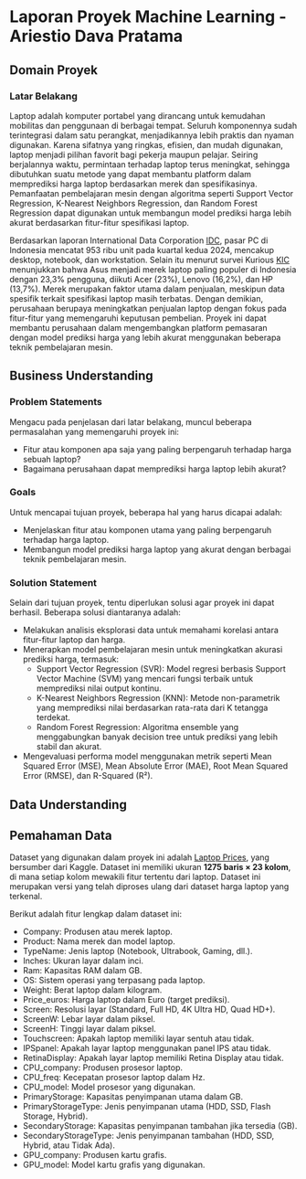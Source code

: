 # Laporan Proyek Machine Learning - Ariestio Dava Pratama
## Domain Proyek
### Latar Belakang
Laptop adalah komputer portabel yang dirancang untuk kemudahan mobilitas dan penggunaan di berbagai tempat. Seluruh komponennya sudah terintegrasi dalam satu perangkat, menjadikannya lebih praktis dan nyaman digunakan. Karena sifatnya yang ringkas, efisien, dan mudah digunakan, laptop menjadi pilihan favorit bagi pekerja maupun pelajar. Seiring berjalannya waktu, permintaan terhadap laptop terus meningkat, sehingga dibutuhkan suatu metode yang dapat membantu platform dalam memprediksi harga laptop berdasarkan merek dan spesifikasinya. Pemanfaatan pembelajaran mesin dengan algoritma seperti Support Vector Regression, K-Nearest Neighbors Regression, dan Random Forest Regression dapat digunakan untuk membangun model prediksi harga lebih akurat berdasarkan fitur-fitur spesifikasi laptop.

Berdasarkan laporan International Data Corporation [IDC](https://www.idc.com/getdoc.jsp?containerId=prAP52599624), pasar PC di Indonesia mencatat 953 ribu unit pada kuartal kedua 2024, mencakup desktop, notebook, dan workstation. Selain itu menurut survei Kurious [KIC](https://databoks.katadata.co.id/-/statistik/3b8142e85a411d7/kurious-kic-asus-jadi-merek-laptop-yang-paling-banyak-digunakan-konsumen-indonesia?utm_source=chatgpt.com) menunjukkan bahwa Asus menjadi merek laptop paling populer di Indonesia dengan 23,3% pengguna, diikuti Acer (23%), Lenovo (16,2%), dan HP (13,7%). Merek merupakan faktor utama dalam penjualan, meskipun data spesifik terkait spesifikasi laptop masih terbatas. Dengan demikian, perusahaan berupaya meningkatkan penjualan laptop dengan fokus pada fitur-fitur yang memengaruhi keputusan pembelian. Proyek ini dapat membantu perusahaan dalam mengembangkan platform pemasaran dengan model prediksi harga yang lebih akurat menggunakan beberapa teknik pembelajaran mesin.

## Business Understanding
### Problem Statements 
Mengacu pada penjelasan dari latar belakang, muncul beberapa permasalahan yang memengaruhi proyek ini:
- Fitur atau komponen apa saja yang paling berpengaruh terhadap harga sebuah laptop?
- Bagaimana perusahaan dapat memprediksi harga laptop lebih akurat?
### Goals
Untuk mencapai tujuan proyek, beberapa hal yang harus dicapai adalah: 
- Menjelaskan fitur atau komponen utama yang paling berpengaruh terhadap harga laptop.
- Membangun model prediksi harga laptop yang akurat dengan berbagai teknik pembelajaran mesin.
### Solution Statement
Selain dari tujuan proyek, tentu diperlukan solusi agar proyek ini dapat berhasil. Beberapa solusi diantaranya adalah:
- Melakukan analisis eksplorasi data untuk memahami korelasi antara fitur-fitur laptop dan harga.  
- Menerapkan model pembelajaran mesin untuk meningkatkan akurasi prediksi harga, termasuk:  
  - Support Vector Regression (SVR): Model regresi berbasis Support Vector Machine (SVM) yang mencari fungsi terbaik untuk memprediksi nilai output kontinu.  
  - K-Nearest Neighbors Regression (KNN): Metode non-parametrik yang memprediksi nilai berdasarkan rata-rata dari K tetangga terdekat.  
  - Random Forest Regression: Algoritma ensemble yang menggabungkan banyak decision tree untuk prediksi yang lebih stabil dan akurat.  
- Mengevaluasi performa model menggunakan metrik seperti Mean Squared Error (MSE), Mean Absolute Error (MAE), Root Mean Squared Error (RMSE), dan R-Squared (R²).

## Data Understanding 
## Pemahaman Data  
Dataset yang digunakan dalam proyek ini adalah [Laptop Prices](https://www.kaggle.com/datasets/owm4096/laptop-prices), yang bersumber dari Kaggle. Dataset ini memiliki ukuran **1275 baris × 23 kolom**, di mana setiap kolom mewakili fitur tertentu dari laptop. Dataset ini merupakan versi yang telah diproses ulang dari dataset harga laptop yang terkenal.  

Berikut adalah fitur lengkap dalam dataset ini:
- Company: Produsen atau merek laptop.  
- Product: Nama merek dan model laptop.  
- TypeName: Jenis laptop (Notebook, Ultrabook, Gaming, dll.).  
- Inches: Ukuran layar dalam inci.  
- Ram: Kapasitas RAM dalam GB.  
- OS: Sistem operasi yang terpasang pada laptop.  
- Weight: Berat laptop dalam kilogram.  
- Price_euros: Harga laptop dalam Euro (target prediksi).  
- Screen: Resolusi layar (Standard, Full HD, 4K Ultra HD, Quad HD+).  
- ScreenW: Lebar layar dalam piksel.  
- ScreenH: Tinggi layar dalam piksel.  
- Touchscreen: Apakah laptop memiliki layar sentuh atau tidak.  
- IPSpanel: Apakah layar laptop menggunakan panel IPS atau tidak.  
- RetinaDisplay: Apakah layar laptop memiliki Retina Display atau tidak.  
- CPU_company: Produsen prosesor laptop.  
- CPU_freq: Kecepatan prosesor laptop dalam Hz.  
- CPU_model: Model prosesor yang digunakan.  
- PrimaryStorage: Kapasitas penyimpanan utama dalam GB.  
- PrimaryStorageType: Jenis penyimpanan utama (HDD, SSD, Flash Storage, Hybrid).  
- SecondaryStorage: Kapasitas penyimpanan tambahan jika tersedia (GB).  
- SecondaryStorageType: Jenis penyimpanan tambahan (HDD, SSD, Hybrid, atau Tidak Ada).  
- GPU_company: Produsen kartu grafis.  
- GPU_model: Model kartu grafis yang digunakan.  
